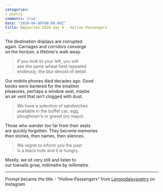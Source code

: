 ```yaml
---
categories:
- poetry
comments: true
date: "2020-04-09T00:00:00Z"
title: Napowrimo 2020 day 9 - Hollow Passengers
---
```


The destination displays are corrupted  
again. Carriages and corridors converge  
on the horizon, a lifetime's walk away.  

> If you look to your left, you will  
> see the same wheat field repeated  
> endlessly, the blur devoid of detail.  

Our mobile phones died decades ago. Good  
books were bartered for the smallest  
pleasures, perhaps a window seat, maybe  
an air vent that isn't clogged with dust.  

> We have a selection of sandwiches   
> available in the buffet car; egg,  
> ploughman's or gravel (no mayo).  

Those who wander too far from their seats  
are quickly forgotten. They become memories  
then stories, then names, then silences.  

> We regret to inform you the past  
> is a black hole and it is hungry.  

Mostly, we sit very still and listen to  
our toenails grow, millimetre by millimetre.  

***

Prompt became the title - "Hollow Passengers" from [Lemondaisypoetry](https://www.instagram.com/lemondaisypoetry/) on Instagram
